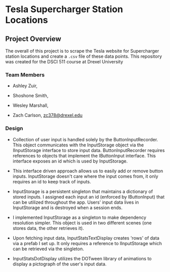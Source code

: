 # Tesla Supercharger Station Locations

## Project Overview

The overall of this project is to scrape the Tesla website for Supercharger station locations and create a `.csv` file of these data points.  This repository was created for the DSCI 511 course at Drexel University

### Team Members

- Ashley Zuir,

- Shoshone Smith,

- Wesley Marshall, 

- Zach Carlson, zc378@drexel.edu

### Design

- Collection of user input is handled solely by the ButtonInputRecorder. This object communicates with the InputStorage object via the IInputStorage interface to store input data. ButtonInputRecorder requires references to objects that implement the IButtonInput interface. This interface exposes an id which is used by InputStorage.

- This interface driven approach allows us to easily add or remove button inputs. InputStorage doesn't care where the input comes from, it only requires an id to keep track of inputs.

- InputStorage is a persistent singleton that maintains a dictionary of stored inputs. I assigned each input an id (enforced by IButtonInput) that can be utilized throughout the app. Users' input data lives in InputStorage and is destroyed when a session ends.

- I implemented InputStorage as a singleton to make dependency resolution simpler. This object is used in two different scenes (one stores data, the other retrieves it).

- Upon fetching input data, InputStatsTextDisplay creates 'rows' of data via a prefab I set up. It only requires a reference to IInputStorage which can be retrieved via the singleton.

- InputStatsDotDisplay utilizes the DOTween library of animations to display a pictograph of the user's input data.

